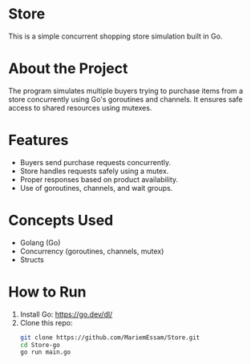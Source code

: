 # Store

This is a simple concurrent shopping store simulation built in Go.

# About the Project

The program simulates multiple buyers trying to purchase items from a store concurrently using Go's goroutines and channels. It ensures safe access to shared resources using mutexes.

# Features

- Buyers send purchase requests concurrently.
- Store handles requests safely using a mutex.
- Proper responses based on product availability.
- Use of goroutines, channels, and wait groups.
  
# Concepts Used 

- Golang (Go)
- Concurrency (goroutines, channels, mutex)
- Structs
  
# How to Run

1. Install Go: https://go.dev/dl/
2. Clone this repo:
   ```bash
   git clone https://github.com/MariemEssam/Store.git
   cd Store-go
   go run main.go



